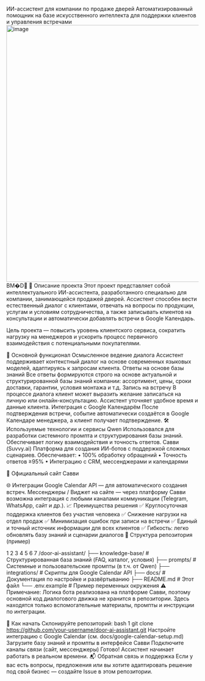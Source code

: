  ИИ-ассистент для компании по продаже дверей
Автоматизированный помощник на базе искусственного интеллекта для поддержки клиентов и управления встречами
<img width="940" height="673" alt="image" src="https://github.com/user-attachments/assets/f23953aa-993e-4d22-a422-593461271cb4" />
BM�D
📌 Описание проекта
Этот проект представляет собой интеллектуального ИИ-ассистента, разработанного специально для компании, занимающейся продажей дверей. Ассистент способен вести естественный диалог с клиентами, отвечать на вопросы по продукции, услугам и условиям сотрудничества, а также записывать клиентов на консультации и автоматически добавлять встречи в Google Календарь.

Цель проекта — повысить уровень клиентского сервиса, сократить нагрузку на менеджеров и ускорить процесс первичного взаимодействия с потенциальными покупателями.

🧠 Основной функционал
Осмысленное ведение диалога
Ассистент поддерживает контекстный диалог на основе современных языковых моделей, адаптируясь к запросам клиента.
Ответы на основе базы знаний
Все ответы формируются строго на основе актуальной и структурированной базы знаний компании: ассортимент, цены, сроки доставки, гарантии, условия монтажа и т.д.
Запись на встречу
В процессе диалога клиент может выразить желание записаться на личную или онлайн-консультацию. Ассистент уточняет удобное время и данные клиента.
Интеграция с Google Календарём
После подтверждения встречи, событие автоматически создаётся в Google Календаре менеджера, а клиент получает подтверждение.
🛠 Используемые технологии и сервисы
Qwen
Использовался для разработки системного промпта и структурирования базы знаний. Обеспечивает логику взаимодействия и точность ответов.
Савви (Suvvy.ai)
Платформа для создания ИИ-ботов с поддержкой сложных сценариев. Обеспечивает:
• 100% обработку обращений
• Точность ответов ≥95%
• Интеграцию с CRM, мессенджерами и календарями

🔗 Официальный сайт Савви

🌐 Интеграции
Google Calendar API — для автоматического создания встреч.
Мессенджеры / Виджет на сайте — через платформу Савви возможна интеграция с любыми каналами коммуникации (Telegram, WhatsApp, сайт и др.).
📈 Преимущества решения
✅ Круглосуточная поддержка клиентов без участия человека
✅ Снижение нагрузки на отдел продаж
✅ Минимизация ошибок при записи на встречи
✅ Единый и точный источник информации для всех клиентов
✅ Гибкость: легко обновлять базу знаний и сценарии диалогов
📂 Структура репозитория (пример)


1
2
3
4
5
6
7
/door-ai-assistant/
├── knowledge-base/          # Структурированная база знаний (FAQ, каталог, условия)
├── prompts/                 # Системные и пользовательские промпты (в т.ч. от Qwen)
├── integrations/            # Скрипты для Google Calendar API
├── docs/                    # Документация по настройке и развёртыванию
├── README.md                # Этот файл
└── .env.example             # Пример переменных окружения
⚠️ Примечание: Логика бота реализована на платформе Савви, поэтому основной код диалогового движка не хранится в репозитории. Здесь находятся только вспомогательные материалы, промпты и инструкции по интеграции. 

🚀 Как начать
Склонируйте репозиторий:
bash
1
git clone https://github.com/your-username/door-ai-assistant.git
Настройте интеграцию с Google Calendar (см. docs/google-calendar-setup.md)
Загрузите базу знаний и промпты в интерфейсе Савви
Подключите каналы связи (сайт, мессенджеры)
Готово! Ассистент начинает работать в реальном времени.
📬 Обратная связь и поддержка
Если у вас есть вопросы, предложения или вы хотите адаптировать решение под свой бизнес — создайте Issue в этом репозитории.
